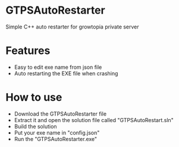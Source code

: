 # GTPSAutoRestarter
Simple C++ auto restarter for growtopia private server

# Features
- Easy to edit exe name from json file
- Auto restarting the EXE file when crashing

# How to use
- Download the GTPSAutoRestarter file
- Extract it and open the solution file called "GTPSAutoRestart.sln"
- Build the solution
- Put your exe name in "config.json"
- Run the "GTPSAutoRestarter.exe"
